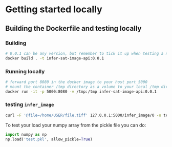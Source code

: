 # Getting started locally

## Building the Dockerfile and testing locally

### Building

```bash
# 0.0.1 can be any version, but remember to tick it up when testing a new build
docker build . -t infer-sat-image-api:0.0.1
```

### Running locally

```bash
# forward port 8080 in the docker image to your host port 5000
# mount the container /tmp directory as a volume to your local /tmp directory
docker run -it -p 5000:8080 -v /tmp:/tmp infer-sat-image-api:0.0.1
```

### testing `infer_image`

```bash
curl -F '@file=/home/USER/file.tiff' 127.0.0.1:5000/infer_image/0 -o test.pkl
```

To test your load your numpy array from the pickle file you can do:
```python
import numpy as np
np.load('test.pkl', allow_pickle=True)
```
